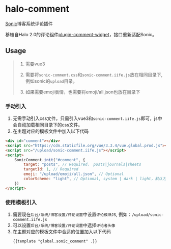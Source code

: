 # halo-comment

[Sonic](https://github.com/go-sonic/sonic)博客系统评论插件

移植自Halo 2.0的评论组件[plugin-comment-widget](https://github.com/halo-dev/plugin-comment-widget)，接口重新适配Sonic。

## Usage
> 1. 需要vue3
> 
> 2. 需要将`sonic-comment.css`和`sonic-comment.iife.js`放在相同目录下, 例如sonic的`upload`目录。
> 
> 3. 如果需要emoji表情，也需要将emoji/all.json也放在目录下

### 手动引入
1. 无需手动引入css文件，只需引入vue3和`sonic-comment.iife.js`即可，js中会自动加载相同目录下的css文件。
2. 在主题对应的模板文件中加入以下代码
```html
<div id="comment"></div>
<script src="https://cdn.staticfile.org/vue/3.3.4/vue.global.prod.js"></script>
<script src="/upload/sonic-comment.iife.js"></script>
<script>
    SonicComment.init("#comment", {
        target: "posts", // Required， posts|journals|sheets
        targetId: 1, // Required
        emoji: "/upload/emoji/all.json", // Optional
        colorScheme: "light", // Optional, system | dark | light，默认为light
    })
</script>
```

### 使用模板引入

1. 需要现在`后台/系统/博客设置/评论设置`中设置`评论模块JS`, 例如：`/upload/sonic-comment.iife.js`
2. 可以设置`后台/系统/博客设置/评论设置`中选择`评论者头像`
3. 在主题对应的模板文件中合适的位置加入以下代码
    ```html
    {{template "global.sonic_comment" .}}
    ```
